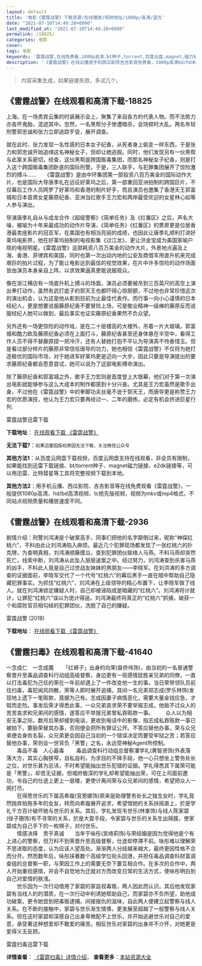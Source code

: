```yaml
---
layout: default
title: '电影《雷霆战警》下载资源/在线播放/视频地址/1080p/高清/蓝光'
date: "2021-07-10T14:40:28+0800"
last_modified_at: "2021-07-10T14:40:28+0800"
permalink: /18825/
categories: 电影
cover:
tags: 电影
keywords: '雷霆战警,在线免费看,1080p高清,bt种子,torrent,百度云盘,magnet,磁力链,迅雷下载资源'
description: '《雷霆战警》在线云播放手机西瓜影院吉吉影音免费看，1080p高清bd/hd未删减完整版和tc抢先枪版，mkv/mp4格式，附带bt/torrent种子、magnet/磁力链、百度云盘、网盘资源迅雷下载链接'
---
```


>内容采集生成，如果链接失效，多试几个。


## 《雷霆战警》在线观看和高清下载-18825

上海。在一场贵宾云集的时装展示会上，聚集了来自各方的代表人物。而不法势力亦各怀鬼胎，混迹其中。忽然，一名黑帮分子惨遭暗杀，会场顿时大乱。两名年轻刑警郭忠诚和张力立即追踪歹徒，展开调查。</p>就在此时，张力发现一名性感的日本女子纪香，从死者身上偷走一样东西，于是张力和郭忠诚开始追缉这名神秘女子，但却让她逃脱。同时，他们发现另有一伙黑帮与此案关系密切，经查，这伙黑帮是跨国贩毒集团，而那名神秘女子纪香，则是打入这个跨国贩毒集团卧底的国际刑警。于是，三人联手，与犯罪集团展开了惊险激烈的搏斗……　　《雷霆战警》是由中环集团第一部投资八百万美金的国际动作大片，也是国际大导唐季礼在远征好莱坞之后，第一部重回亚洲拍制的跨国巨片，不仅幕后工作人员网罗了好莱坞和香港的制片好手，而且演员也邀集了香港天王郭富城和日本首席女星藤原纪香、亚洲当红歌手王力宏和两岸最受欢迎的女星林心如等人参与演出。</p>导演唐季礼自从与成龙合作《超级警察》《简单任务》及《红番区》之后，声名大噪，被喻为十年来最成功的动作片导演，《简单任务》《红番区》的票房更是位居香港最卖座影片的冠亚军，在美国也有相当亮丽的成绩，也因此让唐季礼顺利打进好莱坞电影界，他在好莱坞拍制的电视影集《过江龙》，更让洪金宝成为美国家喻户晓的电视明星。《雷霆战警》这部耗资八百万美金的动作大片，外景地点遍及上海、香港、菲律宾和美国，同时也第一次出动内地的公安及商借军用直升机来完成艰巨的拍片过程，为了能让电影达到最佳的视觉效果，在片中许多惊险的动作场面皆由演员本身亲自上阵，以求效果逼真更能说服观众。</p>像在浙江横店有一场直升机上搏斗的场面，演员必须要被吊到三百英尺的高空上演出拳打动作，虽然有武打底子的郭天王也都吓得心惊胆颤，不过他也非常珍惜这次的演出机会，认为这是他从影到目前为止最佳代表作。而行事一向小心谨慎的日本经纪人，更是想要说服藤原纪香不要冒险上场，可是敬业精神一级棒的藤原反而说服经纪人她可以做到，最后事实也证实藤原纪香果然不负众望。</p>另外还有一场更惊险的动作戏，是在二十层楼高的大楼外，吊着一片大玻璃，郭富城和酷力欧及藤原纪香必须在上面打斗，藤原纪香甚至还身体悬在半空中，看得工作人员不得不替藤原捏一把冷汗，还有人替她打抱不平认为导演真不怜香惜玉。但是看过部分样片的藤原非常信任唐导的功力，她也相信《雷霆战警》不仅将为她打造极优的国际市场，对于她进军好莱坞更是迈向一大步，因此只要是导演提出的要求藤原纪香都会愿意尝试，她可以说为了这部电影搏命演出。</p>除了藤原纪香和郭富城之外，歌手王力宏则是首度登上大银幕，他们对于第一次演出电影就能够参与这么大成本的制作都感到十分兴奋。尤其是王力宏虽然是歌手出身，不过他在《雷霆战警》中的拳脚功夫丝毫不逊于郭天王，而唐导更是称赞王力宏的优质演技，他认为王力宏只要再经过一、二年的磨练，必定有机会挤进巨星行列.


雷霆战警迅雷下载

**下载地址**： [在线观看下载 《雷霆战警》](https://www.993dy.com//vod-detail-id-24369.html) 


**无法下载?**：`如果迅雷因版权原因无法下载，关注微信公众号 `

**其他方法1**：从百度云网盘下载视频，百度云网盘支持在线观看，非会员有限制，如果能找到迅雷下载链接、bt/torrent种子、magnet磁力链接、e2dk链接等，可以用迅雷、比特彗星等工具将完整视频下载到本地。

**其他方法2**：用手机云播、西瓜影院、吉吉影音等在线免费观看《雷霆战警》，一般提供1080p高清、hd/bd高清视频、tc抢先版视频，视频为mkv或mp4格式，不同站点视频质量和播放速度不同。


## 《雷霆战警》在线观看和高清下载-2936

剧情介绍：刑警刘鸿涛是个破案高手，同事们把他的名字颠倒过来，昵称“神探红桃六”，不料由此让刘鸿涛陷入麻烦。最近几个犯罪现场都发现了一张红桃六的扑克牌，为查明真相，刘鸿涛顺藤摸瓜，查到犯罪团伙联络人马燕。不料马燕却突然死亡，线索中断，刘鸿涛从此坠入层层迷案之中。经过努力，刘鸿涛查到杀害马燕的凶手，不料此人竟是自己过世战友妹妹的男朋友——李晓军。在刘洪涛的多方调查的证据面前，李晓军交代了一个代号“红桃六”的幕后黑手一直在暗中帮助自己隐藏犯罪事实。为抓住“红桃六”，刘鸿涛在上级领导的精心布置下，让李晓军做了线人。就在刘鸿涛锁定嫌疑人时，自己却被诬陷成是暗藏的“红桃六”。刘鸿涛将计就计，让罪犯“红桃六”误以为诡计得逞。刘鸿涛最终将真正的“红桃六”抓捕，破获一个和腐败官员相勾结的犯罪团伙，洗脱了自己的嫌疑。


雷霆战警 (2018)

**下载地址**： [在线观看下载 《雷霆战警》](https://www.btbtdy.me/btdy/dy12694.html) 


## 《雷霆扫毒》在线观看和高清下载-41640

一念成仁　一念成魔 　　「红裤子」出身的向荣(苗侨伟饰)，由当初的一名普通警察晋升至毒品调查科行动组高级督察，身边更有一班感情犹胜亲兄弟的同僚，一直以打击毒犯为己任的荣在一年前却遇上了一件改变他一生的事。当日荣带领队员前往扫毒，毒犯闻风四散，荣等人即时展开追捕，其间一名兄弟郑志成(罗乐林饰)发现地上遗下一笔赃款，竟据为己有。志成因妻子病情恶化，需要大量金钱应急，才铤而走险。事发后荣才得悉此事，一众兄弟哀求荣不要举报志成，他敌不过众人的苦苦哀求和兄弟间的感情，遂答应不举报兄弟曾私吞赃款一事。 　　众人以为相安无事之际，数月后荣却接到电话，更收到电话中的影像，指志成私吞赃款一事已被拍下，要胁荣替其办事，否则便会把所有罪证公开。不答应替他办事，荣与众兄弟便会身败名裂，众兄弟更会因自己当初的一个错误决定而要受牢狱之苦；若答应替他办事，荣则会一世背负「黑警」之名，永远受神秘Agent所控制。<br />　　毒品不毒　人心最毒 　　毒品调查科行动组总督察潘学礼(黄智贤饰)外表落落大方，其实心胸狭窄，自私自利，为求目的不择手段，他一心只想坐上警务处长之位，对世乐甚为忌讳，不时希望能抽出世乐犯错的证据。学礼得悉其下属荣可能是「黑警」，却苦无证据，但城府极深的学礼却希望能抽出荣，可在上司面前邀功，令自己的仕途上更上一层楼，更使计离间荣与众兄弟间的感情，希望把众人一网打尽。<br />　　在得悉世乐的下属高希璇(官恩娜饰)原来是助理警务处长之独生女时，学礼竟然抛弃拍拖多年的女友，转而向希璇展开追求，希望借她的关系扶摇直上，於是学礼千方百计破坏她与世乐的关系。其后，学礼发现韦世乐(林峯饰)与线人陈家碧(徐子珊饰)有不寻常的关系，於是大耍手段，令家碧与世乐的关系生出隔膜，使家碧成为自己手下的一枚棋子，对付世乐。<br />　　情感决择　贵乎真诚　　当年于咏彤(吴绮莉饰)与荣结婚是因为觉得他是个有上进心的警察，但万料不到荣晋升至高级督察，仕途却停滞不前。咏彤难以理解荣不思进取的态度，认为应该人望高处。渐渐两人分歧越来越大，最终更因性格不合而分开。然而数年后，咏彤挟著数个高级学位衔头回港，并担任毒品调查科财富调查组的总督察一职，与荣因工作上的需要无奈下要互相合作。在多次的合作中，两人开始重拾感情，并会不自觉地为迁就对方而改变日常的生活方式，使咏彤明白到自己对爱情的肤浅。<br />　　世乐因为一次行动借用了家碧的家监视毒贩，两人因此而认识。其后他发现家碧有当线人的的潜质，在一次行动中利诱她帮助自己，而家碧亦不负所望，助他成功破案，更令她尝到把毒贩逮捕，间接报仇的滋味，自此两人便建立起警察与线人关系。在不断的接触中，家碧与世乐渐生情愫，更发展至超越了一般警察与线人关系。但在这时家碧却深感自己出身卑微配不上世乐，并开始逃避世乐对自己的爱意，承受著这种想爱却不敢爱的痛苦。相反世乐对家碧的出身并不介怀，对她更是爱得义无反顾。<br />


雷霆扫毒迅雷下载

**详情查看**： [《雷霆扫毒》详情介绍](/movie/41640/)， **查看更多**：[本站资源大全](/movie/t/all/)

